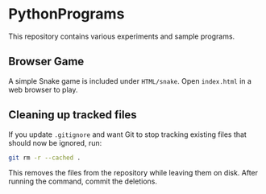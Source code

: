 # PythonPrograms

This repository contains various experiments and sample programs.

## Browser Game

A simple Snake game is included under `HTML/snake`. Open `index.html` in a web browser to play.

## Cleaning up tracked files

If you update `.gitignore` and want Git to stop tracking existing files that should now be ignored, run:

```bash
git rm -r --cached .
```

This removes the files from the repository while leaving them on disk. After running the command, commit the deletions.

